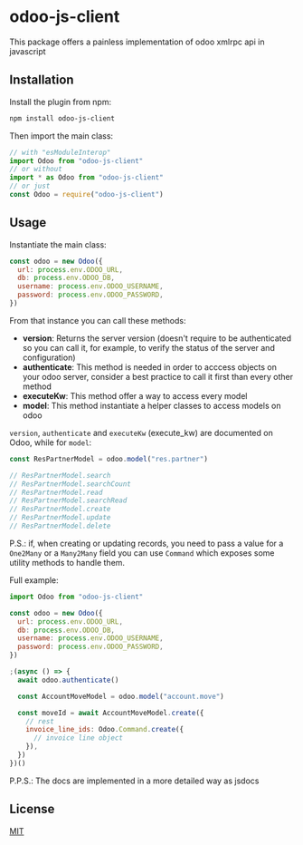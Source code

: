 # odoo-js-client

This package offers a painless implementation of odoo xmlrpc api in javascript

## Installation

Install the plugin from npm:

```sh
npm install odoo-js-client
```

Then import the main class:

```js
// with "esModuleInterop"
import Odoo from "odoo-js-client"
// or without
import * as Odoo from "odoo-js-client"
// or just
const Odoo = require("odoo-js-client")
```

## Usage

Instantiate the main class:

```js
const odoo = new Odoo({
  url: process.env.ODOO_URL,
  db: process.env.ODOO_DB,
  username: process.env.ODOO_USERNAME,
  password: process.env.ODOO_PASSWORD,
})
```

From that instance you can call these methods:

- **version**: Returns the server version (doesn't require to be authenticated so you can call it, for example, to verify the status of the server and configuration)
- **authenticate**: This method is needed in order to acccess objects on your odoo server, consider a best practice to call it first than every other method
- **executeKw**: This method offer a way to access every model
- **model**: This method instantiate a helper classes to access models on odoo

`version`, `authenticate` and `executeKw` (execute_kw) are documented on Odoo, while for `model`:

```js
const ResPartnerModel = odoo.model("res.partner")

// ResPartnerModel.search
// ResPartnerModel.searchCount
// ResPartnerModel.read
// ResPartnerModel.searchRead
// ResPartnerModel.create
// ResPartnerModel.update
// ResPartnerModel.delete
```

P.S.: if, when creating or updating records, you need to pass a value for a `One2Many` or a `Many2Many` field you can use `Command` which exposes some utility methods to handle them.

Full example:

```js
import Odoo from "odoo-js-client"

const odoo = new Odoo({
  url: process.env.ODOO_URL,
  db: process.env.ODOO_DB,
  username: process.env.ODOO_USERNAME,
  password: process.env.ODOO_PASSWORD,
})

;(async () => {
  await odoo.authenticate()

  const AccountMoveModel = odoo.model("account.move")

  const moveId = await AccountMoveModel.create({
    // rest
    invoice_line_ids: Odoo.Command.create({
      // invoice line object
    }),
  })
})()
```

P.P.S.: The docs are implemented in a more detailed way as jsdocs

## License

[MIT](./LICENSE)
